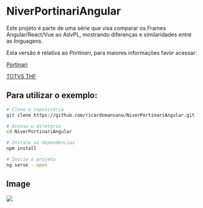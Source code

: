 # NiverPortinariAngular

Este projeto é parte de uma série que visa comparar os Frames Angular/React/Vue ao AdvPL, mostrando diferenças e similaridades entre as linguagens.

Esta versão é relativa ao *Portinari*, para maiores informações favor acessar:

[Portinari](https://portinari.io/)

[TOTVS THF](https://thf.totvs.com.br/home)

## Para utilizar o exemplo:

```bash
# Clone o repositório
git clone https://github.com/ricardomansano/NiverPortinariAngular.git

# Acesse o diretório
cd NiverPortinariAngular

# Instale as dependencias
npm install

# Inicie o projeto
ng serve --open
```

## Image

![](https://raw.githubusercontent.com/ricardomansano/NiverPortinariAngular/master/images/PrintPortinariAngular_1.png)
